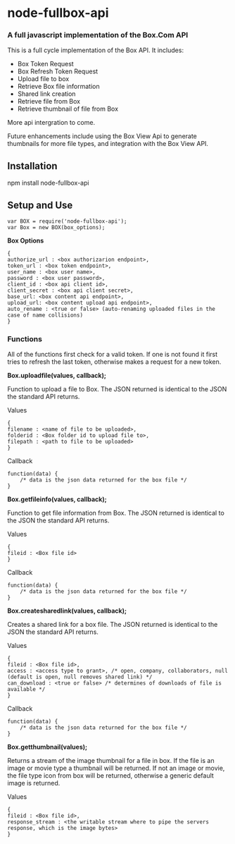 # node-fullbox-api
### A full javascript implementation of the Box.Com API

This is a full cycle implementation of the Box API.  It includes:
* Box Token Request
* Box Refresh Token Request
* Upload file to box
* Retrieve Box file information
* Shared link creation
* Retrieve file from Box
* Retrieve thumbnail of file from Box

More api intergration to come.

Future enhancements include using the Box View Api to generate thumbnails for more file types, and integration with the Box View API.

## Installation
npm install node-fullbox-api

## Setup and Use

    var BOX = require('node-fullbox-api');  
    var Box = new BOX(box_options);

**Box Options**

    {  
    authorize_url : <box authorizarion endpoint>,  
    token_url : <box token endpoint>,  
    user_name : <box user name>,  
    password : <box user password>,  
    client_id : <box api client id>,  
    client_secret : <box api client secret>,  
    base_url: <box content api endpoint>,  
    upload_url: <box content upload api endpoint>,  
    auto_rename : <true or false> (auto-renaming uploaded files in the case of name collisions)  
    }  

### Functions

All of the functions first check for a valid token.  If one is not found it first tries to refresh the last token, otherwise makes a request for a new token.

**Box.uploadfile(values, callback);**  

Function to upload a file to Box.  The JSON returned is identical to the JSON the standard API returns.

Values  
    
    {  
    filename : <name of file to be uploaded>,  
    folderid : <Box folder id to upload file to>,  
    filepath : <path to file to be uploaded>  
    }  

Callback

    function(data) {
        /* data is the json data returned for the box file */
    }

**Box.getfileinfo(values, callback);**  

Function to get file information from Box.  The JSON returned is identical to the JSON the standard API returns.

Values  
    
    {  
    fileid : <Box file id>
    }  

Callback

    function(data) {
        /* data is the json data returned for the box file */
    }

**Box.createsharedlink(values, callback);**  

Creates a shared link for a box file.  The JSON returned is identical to the JSON the standard API returns.

Values  
    
    {  
    fileid : <Box file id>,
    access : <access type to grant>, /* open, company, collaborators, null (default is open, null removes shared link) */
    can_download : <true or false> /* determines of downloads of file is available */    
    }  

Callback

    function(data) {
        /* data is the json data returned for the box file */
    }

**Box.getthumbnail(values);**  

Returns a stream of the image thumbnail for a file in box.  If the file is an image or movie type a thumbnail will be returned.  If not an image or movie, the file type icon from box will be returned, otherwise a generic default image is returned.

Values  
    
    {  
    fileid : <Box file id>,
    response_stream : <the writable stream where to pipe the servers response, which is the image bytes>    
    }  
